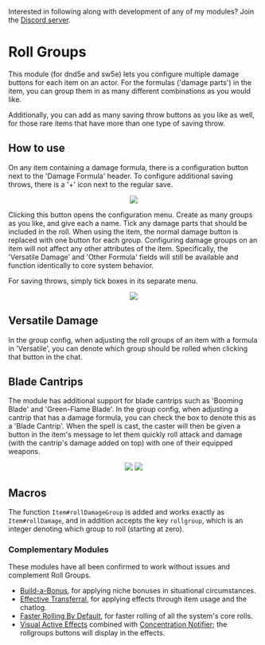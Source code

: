 Interested in following along with development of any of my modules? Join the [Discord server](https://discord.gg/QAG8eWABGT). 

# Roll Groups
This module (for dnd5e and sw5e) lets you configure multiple damage buttons for each item on an actor. For the formulas ('damage parts') in the item, you can group them in as many different combinations as you would like.

Additionally, you can add as many saving throw buttons as you like as well, for those rare items that have more than one type of saving throw.

## How to use
On any item containing a damage formula, there is a configuration button next to the 'Damage Formula' header.
To configure additional saving throws, there is a '+' icon next to the regular save.

<p align="center">
  <img src="https://i.imgur.com/IgBgjKA.png">
</p>

Clicking this button opens the configuration menu. Create as many groups as you like, and give each a name. Tick any damage parts that should be included in the roll. When using the item, the normal damage button is replaced with one button for each group. Configuring damage groups on an item will not affect any other attributes of the item. Specifically, the 'Versatile Damage' and 'Other Formula' fields will still be available and function identically to core system behavior.

For saving throws, simply tick boxes in its separate menu.

<p align="center">
  <img src="https://i.imgur.com/cW0o2ie.png">
</p>

## Versatile Damage
In the group config, when adjusting the roll groups of an item with a formula in 'Versatile', you can denote which group should be rolled when clicking that button in the chat.

## Blade Cantrips
The module has additional support for blade cantrips such as 'Booming Blade' and 'Green-Flame Blade'. In the group config, when adjusting a cantrip that has a damage formula, you can check the box to denote this as a 'Blade Cantrip'. When the spell is cast, the caster will then be given a button in the item's message to let them quickly roll attack and damage (with the cantrip's damage added on top) with one of their equipped weapons.

<p align="center">
  <img src="https://i.imgur.com/bGw0DFb.png">
  <img src="https://i.imgur.com/W4fmsL2.png">
</p>

## Macros
The function `Item#rollDamageGroup` is added and works exactly as `Item#rollDamage`, and in addition accepts the key `rollgroup`, which is an integer denoting which group to roll (starting at zero).

### Complementary Modules
These modules have all been confirmed to work without issues and complement Roll Groups.
- [Build-a-Bonus](https://foundryvtt.com/packages/babonus), for applying niche bonuses in situational circumstances.
- [Effective Transferral](https://foundryvtt.com/packages/effective-transferral), for applying effects through item usage and the chatlog.
- [Faster Rolling By Default](https://foundryvtt.com/packages/faster-rolling-by-default-5e), for faster rolling of all the system's core rolls.
- [Visual Active Effects](https://foundryvtt.com/packages/visual-active-effects) combined with [Concentration Notifier](https://foundryvtt.com/packages/concentrationnotifier); the rollgroups buttons will display in the effects.
